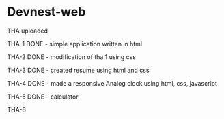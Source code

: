 # Devnest-web

THA uploaded

THA-1 DONE - simple application written in html

THA-2 DONE - modification of tha 1 using css

THA-3 DONE - created resume using html and css

THA-4 DONE - made a responsive Analog clock using html, css, javascript

THA-5 DONE - calculator

THA-6 
